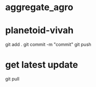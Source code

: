# aggregate_agro

# planetoid-vivah

git add .
git commit -m "commit"
git push

# get latest update

git pull
